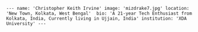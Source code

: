 `---
name: 'Christopher Keith Irvine'
image: 'mizdrake7.jpg'
location: 'New Town, Kolkata, West Bengal' 
bio: 'A 21-year Tech Enthusiast from Kolkata, India, Currently living in Ujjain, India'
institution: 'XDA University'
---`